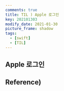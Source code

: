 ```yaml
---
comments: true
title: TIL ) Apple 로그인
key: 202101303
modify_date: 2021-01-30
picture_frame: shadow
tags:
  - [swift]
  - [TIL]
---
```

 
## Apple 로그인

## Reference)
